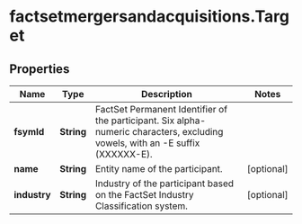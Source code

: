 # factsetmergersandacquisitions.Target

## Properties

Name | Type | Description | Notes
------------ | ------------- | ------------- | -------------
**fsymId** | **String** | FactSet Permanent Identifier of the participant. Six alpha-numeric characters, excluding vowels, with an -E suffix (XXXXXX-E). | 
**name** | **String** | Entity name of the participant. | [optional] 
**industry** | **String** | Industry of the participant based on the FactSet Industry Classification system. | [optional] 


